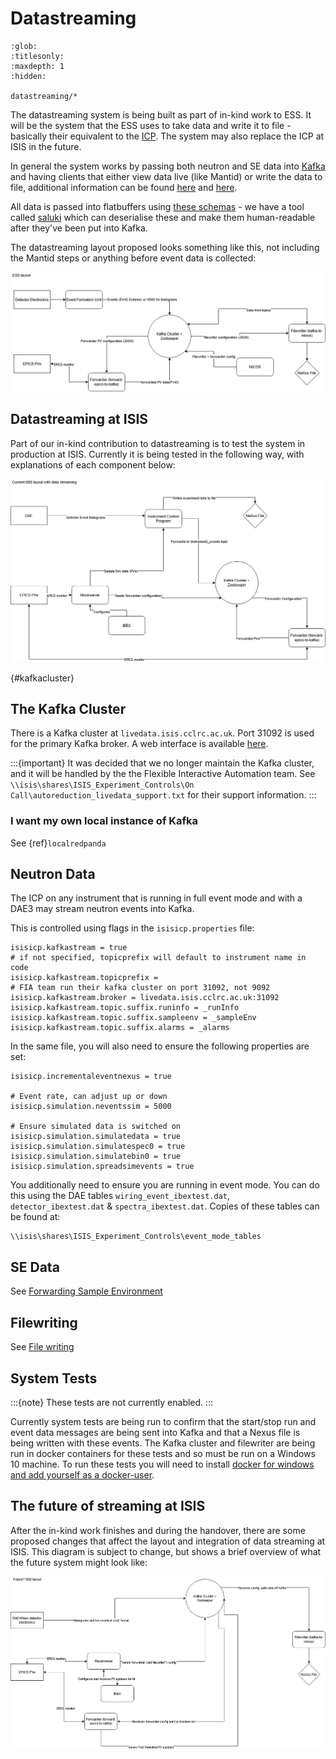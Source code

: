 # Datastreaming

```{toctree}
:glob:
:titlesonly:
:maxdepth: 1
:hidden:

datastreaming/*
```

The datastreaming system is being built as part of in-kind work to ESS. It will be the system that the ESS uses to take data and write it to file - basically their equivalent to the [ICP](/specific_iocs/DAE-and-the-ICP). The system may also replace the ICP at ISIS in the future.

In general the system works by passing both neutron and SE data into [Kafka](https://kafka.apache.org/) and having clients that either view data live (like Mantid) or write the data to file, additional information can be found [here](http://accelconf.web.cern.ch/AccelConf/icalepcs2017/papers/tupha029.pdf) and [here](https://iopscience.iop.org/article/10.1088/1742-6596/1021/1/012013). 

All data is passed into flatbuffers using [these schemas](https://github.com/ess-dmsc/streaming-data-types) - we have a tool called [saluki](https://github.com/ISISComputingGroup/saluki) which can deserialise these and make them human-readable after they've been put into Kafka. 

The datastreaming layout proposed looks something like this, not including the Mantid steps or anything before event data is collected:

![](ESSDSLayout.png)

## Datastreaming at ISIS

Part of our in-kind contribution to datastreaming is to test the system in production at ISIS. Currently it is being tested in the following way, with explanations of each component below:

![](ISISDSLayout.png)

{#kafkacluster}
## The Kafka Cluster

There is a Kafka cluster at `livedata.isis.cclrc.ac.uk`. Port 31092 is used for the primary Kafka broker. 
A web interface is available [here](https://reduce.isis.cclrc.ac.uk/redpanda-console/overview).

:::{important}
It was decided that we no longer maintain the Kafka cluster, and it will be handled by the the Flexible Interactive
Automation team. See `\\isis\shares\ISIS_Experiment_Controls\On Call\autoreduction_livedata_support.txt` for their
support information.
:::

### I want my own local instance of Kafka

See {ref}`localredpanda`

## Neutron Data

The ICP on any instrument that is running in full event mode and with a DAE3 may stream neutron events into Kafka.

This is controlled using flags in the `isisicp.properties` file:

```
isisicp.kafkastream = true
# if not specified, topicprefix will default to instrument name in code
isisicp.kafkastream.topicprefix =
# FIA team run their kafka cluster on port 31092, not 9092
isisicp.kafkastream.broker = livedata.isis.cclrc.ac.uk:31092
isisicp.kafkastream.topic.suffix.runinfo = _runInfo
isisicp.kafkastream.topic.suffix.sampleenv = _sampleEnv
isisicp.kafkastream.topic.suffix.alarms = _alarms
```

In the same file, you will also need to ensure the following properties are set:

```
isisicp.incrementaleventnexus = true

# Event rate, can adjust up or down
isisicp.simulation.neventssim = 5000

# Ensure simulated data is switched on
isisicp.simulation.simulatedata = true
isisicp.simulation.simulatespec0 = true
isisicp.simulation.simulatebin0 = true
isisicp.simulation.spreadsimevents = true
```

You additionally need to ensure you are running in event mode. You can do this using the DAE tables `wiring_event_ibextest.dat`, `detector_ibextest.dat` & `spectra_ibextest.dat`. Copies of these tables can be found at:

```
\\isis\shares\ISIS_Experiment_Controls\event_mode_tables
```

## SE Data

See [Forwarding Sample Environment](datastreaming/Datastreaming---Sample-Environment)

## Filewriting

See [File writing](datastreaming/Datastreaming---File-writing)

## System Tests

:::{note}
These tests are not currently enabled.
:::

Currently system tests are being run to confirm that the start/stop run and event data messages are being sent into
Kafka and that a Nexus file is being written with these events. The Kafka cluster and filewriter are being run in docker
containers for these tests and so must be run on a Windows 10 machine. To run these tests you will need to
install [docker for windows and add yourself as a docker-user](https://docs.docker.com/docker-for-windows/install/#install-docker-desktop-on-windows).

## The future of streaming at ISIS

After the in-kind work finishes and during the handover, there are some proposed changes that affect the layout and
integration of data streaming at ISIS. This diagram is subject to change, but shows a brief overview of what the future
system might look like:

![](FUTUREISISDSLayout.png)
